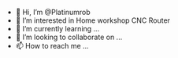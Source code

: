 - 👋 Hi, I’m @Platinumrob
- 👀 I’m interested in Home workshop CNC Router
- 🌱 I’m currently learning ...
- 💞️ I’m looking to collaborate on ...
- 📫 How to reach me ...

<!---
Platinumrob/Platinumrob is a ✨ special ✨ repository because its `README.md` (this file) appears on your GitHub profile.
You can click the Preview link to take a look at your changes.
--->

